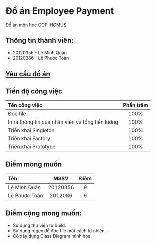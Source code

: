# Đồ án Employee Payment

Đồ án môn học OOP, HCMUS.

## Thông tin thành viên:
- 20120356 - Lê Minh Quân
- 20120386 - Lê Phước Toàn

## [Yêu cầu đồ án](https://tdquang7.notion.site/Project-Emloyee-payment-78ac0241bfea4e07b502020b0c20de86)

## Tiến độ công việc 

|Tên công việc|Phần trăm|
|:-|:-:|
|Đọc file|100%|
|In ra thông tin của nhân viên và tổng tiền lương|100%|
|Triển khai Singleton|100%|
|Triển khai Factory|100%|
|Triển khai Prototype|100%|

## Điểm mong muốn

|Tên|MSSV|Điểm|
|:-|:-:|:-:|
|Lê Minh Quân|20120356|9|
|Lê Phước Toàn|2012086|9|

## Điểm cộng mong muốn:
- Sử dụng thư viện tự build.
- Sử dụng regex để đọc file một cách tự nhiên.
- Có xây dựng Class Diagram minh họa.













